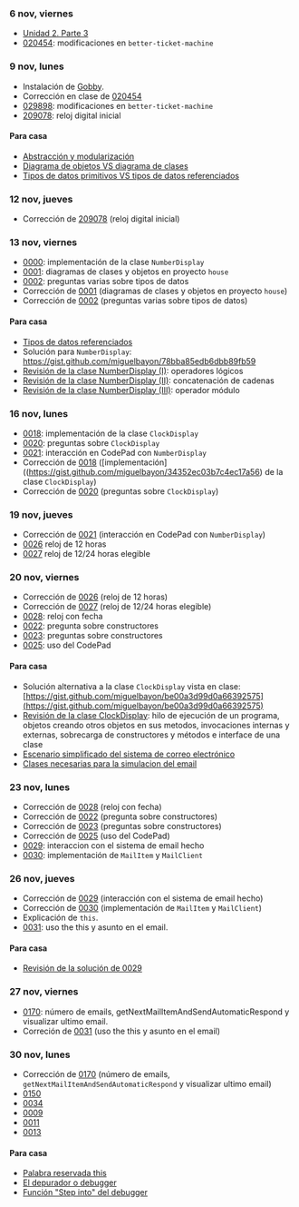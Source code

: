 ### 6 nov, viernes
* [Unidad 2. Parte 3](https://docs.google.com/presentation/d/1mEKb91_joya0wWqZQ9DkMJH_eSo5aHf2VHSifykKowU/edit?usp=sharing)
* [020454](actividades/020454.md): modificaciones en `better-ticket-machine`


### 9 nov, lunes
* Instalación de [Gobby](https://gobby.github.io/).
* Corrección en clase de [020454](actividades/020454.md)
* [029898](actividades/029898.md): modificaciones en `better-ticket-machine`
* [209078](actividades/209078.md): reloj digital inicial

#### Para casa
* [Abstracción y modularización](http://youtu.be/Xml9__jfC98)
* [Diagrama de objetos VS diagrama de clases](http://youtu.be/C6FM6SeBLXY)
* [Tipos de datos primitivos VS tipos de datos referenciados](http://youtu.be/ukNV9hwJNhY)


### 12 nov, jueves
* Corrección de [209078](actividades/209078.md) (reloj digital inicial)


### 13 nov, viernes
* [0000](actividades/0000.md): implementación de la clase `NumberDisplay`
* [0001](actividades/0001.md): diagramas de clases y objetos en proyecto `house`
* [0002](actividades/0002.md): preguntas varias sobre tipos de datos
* Corrección de [0001](actividades/0001.md) (diagramas de clases y objetos en proyecto `house`)
* Corrección de [0002](actividades/0002.md) (preguntas varias sobre tipos de datos)


#### Para casa
* [Tipos de datos referenciados](documentacion/tiposDeDatosPrimitivos.md)
* Solución para `NumberDisplay`: https://gist.github.com/miguelbayon/78bba85edb6dbb89fb59
* [Revisión de la clase NumberDisplay (I)](http://youtu.be/9BcK7nrjYMA): operadores lógicos
* [Revisión de la clase NumberDisplay (II)](http://youtu.be/67Bq7dhgdFI): concatenación de cadenas
* [Revisión de la clase NumberDisplay (III)](http://youtu.be/STqnDJgP4bI): operador módulo


### 16 nov, lunes
* [0018](actividades/0018.md): implementación de la clase `ClockDisplay`
* [0020](actividades/0020.md): preguntas sobre `ClockDisplay`
* [0021](actividades/0021.md): interacción en CodePad con `NumberDisplay`
* Corrección de [0018](actividades/0018.md) ([implementación]((https://gist.github.com/miguelbayon/34352ec03b7c4ec17a56) de la clase `ClockDisplay`) 
* Corrección de [0020](actividades/0020.md) (preguntas sobre `ClockDisplay`)

### 19 nov, jueves
* Corrección de [0021](actividades/0021.md) (interacción en CodePad con `NumberDisplay`)
* [0026](actividades/0026.md) reloj de 12 horas
* [0027](actividades/0027.md) reloj de 12/24 horas elegible


### 20 nov, viernes
* Corrección de [0026](actividades/0026.md) (reloj de 12 horas)
* Corrección de [0027](actividades/0026.md) (reloj de 12/24 horas elegible)
* [0028](https://github.com/miguelbayon/pro015/blob/master/actividades/0028.md): reloj con fecha
* [0022](https://github.com/miguelbayon/pro015/blob/master/actividades/0022.md): pregunta sobre constructores
* [0023](https://github.com/miguelbayon/pro015/blob/master/actividades/0023.md): preguntas sobre constructores
* [0025](https://github.com/miguelbayon/pro015/blob/master/actividades/0025.md): uso del CodePad

#### Para casa
* Solución alternativa a la clase `ClockDisplay` vista en clase: [https://gist.github.com/miguelbayon/be00a3d99d0a66392575](https://gist.github.com/miguelbayon/be00a3d99d0a66392575)
* [Revisión de la clase ClockDisplay](http://youtu.be/9xnWk7KdWEQ): hilo de ejecución de un programa, objetos  creando otros objetos en sus metodos, invocaciones internas y externas, sobrecarga de constructores y métodos e interface de una clase
* [Escenario simplificado del sistema de correo electrónico](http://youtu.be/2TZxZqEQnTc)
* [Clases necesarias para la simulacion del email](http://youtu.be/Yq1AXheoDwQ)

### 23 nov, lunes
* Corrección de [0028](https://github.com/miguelbayon/pro015/blob/master/actividades/0028.md) (reloj con fecha)
* Corrección de [0022](https://github.com/miguelbayon/pro015/blob/master/actividades/0022.md) (pregunta sobre constructores)
* Corrección de [0023](https://github.com/miguelbayon/pro015/blob/master/actividades/0023.md) (preguntas sobre constructores)
* Corrección de [0025](https://github.com/miguelbayon/pro015/blob/master/actividades/0025.md) (uso del CodePad)
* [0029](https://github.com/miguelbayon/pro015/blob/master/actividades/0029.md): interaccion con el sistema de email hecho
* [0030](https://github.com/miguelbayon/pro015/blob/master/actividades/0030.md): implementación de `MailItem` y `MailClient`


### 26 nov, jueves
* Corrección de [0029](https://github.com/miguelbayon/pro015/blob/master/actividades/0029.md) (interacción con el sistema de email hecho)
* Corrección de [0030](https://github.com/miguelbayon/pro015/blob/master/actividades/0030.md) (implementación de `MailItem` y `MailClient`)
* Explicación de `this`.
* [0031](https://github.com/miguelbayon/pro015/blob/master/actividades/0031.md): uso the this y asunto en el email.

#### Para casa
* [Revisión de la solución de 0029](http://youtu.be/U3mMTjcbojA)


### 27 nov, viernes
* [0170](https://github.com/miguelbayon/pro015/blob/master/actividades/0170.md): número de emails, getNextMailItemAndSendAutomaticRespond y visualizar ultimo email.
* Correción de [0031](https://github.com/miguelbayon/pro015/blob/master/actividades/0031.md) (uso the this y asunto en el email)


### 30 nov, lunes
* Corrección de [0170](https://github.com/miguelbayon/pro015/blob/master/actividades/0170.md) (número de emails, `getNextMailItemAndSendAutomaticRespond` y visualizar ultimo email)
* [0150](https://github.com/miguelbayon/pro015/blob/master/actividades/0050.md)
* [0034](https://github.com/miguelbayon/pro015/blob/master/actividades/0034.md)
* [0009](https://github.com/miguelbayon/pro015/blob/master/actividades/0009.md)
* [0011](https://github.com/miguelbayon/pro015/blob/master/actividades/0011.md)
* [0013](https://github.com/miguelbayon/pro015/blob/master/actividades/0013.md)

#### Para casa
* [Palabra reservada this](http://youtu.be/JkR4IXaSCc8)
* [El depurador o debugger](http://youtu.be/Qg9uFcoaV4I)
* [Función "Step into" del debugger](http://youtu.be/tjvz2UxBJzk)



